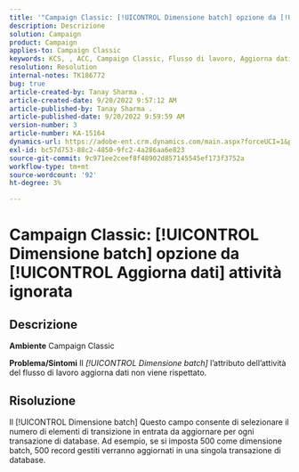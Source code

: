 ```yaml
---
title: '"Campaign Classic: [!UICONTROL Dimensione batch] opzione da [!UICONTROL Aggiorna dati] attività ignorata'''
description: Descrizione
solution: Campaign
product: Campaign
applies-to: Campaign Classic
keywords: KCS, , ACC, Campaign Classic, Flusso di lavoro, Aggiorna dati, Dimensione batch
resolution: Resolution
internal-notes: TK186772
bug: true
article-created-by: Tanay Sharma .
article-created-date: 9/20/2022 9:57:12 AM
article-published-by: Tanay Sharma .
article-published-date: 9/20/2022 9:59:59 AM
version-number: 3
article-number: KA-15164
dynamics-url: https://adobe-ent.crm.dynamics.com/main.aspx?forceUCI=1&pagetype=entityrecord&etn=knowledgearticle&id=e9123394-ca38-ed11-9db1-002248086735
exl-id: bc57d753-88c2-4850-9fc2-4a286aa6e823
source-git-commit: 9c971ee2ceef8f48902d857145545ef173f3752a
workflow-type: tm+mt
source-wordcount: '92'
ht-degree: 3%

---
```


# Campaign Classic: [!UICONTROL Dimensione batch] opzione da [!UICONTROL Aggiorna dati] attività ignorata

## Descrizione

<b>Ambiente</b>
Campaign Classic


<b>Problema/Sintomi</b>
Il *[!UICONTROL Dimensione batch]* l’attributo dell’attività del flusso di lavoro aggiorna dati non viene rispettato.




## Risoluzione


Il [!UICONTROL Dimensione batch] Questo campo consente di selezionare il numero di elementi di transizione in entrata da aggiornare per ogni transazione di database. Ad esempio, se si imposta 500 come dimensione batch, 500 record gestiti verranno aggiornati in una singola transazione di database.
